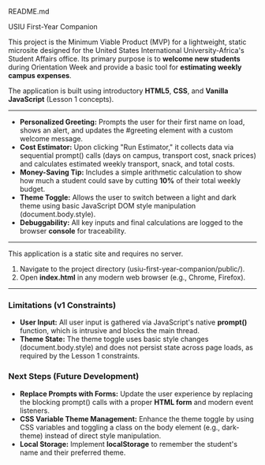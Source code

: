 README.md

USIU First-Year Companion 

This project is the Minimum Viable Product (MVP) for a lightweight, static microsite designed for the United States International University-Africa's Student Affairs office. Its primary purpose is to **welcome new students** during Orientation Week and provide a basic tool for **estimating weekly campus expenses**.

The application is built using introductory **HTML5**, **CSS**, and **Vanilla JavaScript** (Lesson 1 concepts).

---



* **Personalized Greeting:** Prompts the user for their first name on load, shows an alert, and updates the #greeting element with a custom welcome message.
* **Cost Estimator:** Upon clicking "Run Estimator," it collects data via sequential prompt() calls (days on campus, transport cost, snack prices) and calculates estimated weekly transport, snack, and total costs.
* **Money-Saving Tip:** Includes a simple arithmetic calculation to show how much a student could save by cutting **10%** of their total weekly budget.
* **Theme Toggle:** Allows the user to switch between a light and dark theme using basic JavaScript DOM style manipulation (document.body.style).
* **Debuggability:** All key inputs and final calculations are logged to the browser **console** for traceability.

---



This application is a static site and requires no server.

1.  Navigate to the project directory (usiu-first-year-companion/public/).
2.  Open **index.html** in any modern web browser (e.g., Chrome, Firefox).

---



### Limitations (v1 Constraints)

* **User Input:** All user input is gathered via JavaScript's native **prompt()** function, which is intrusive and blocks the main thread.
* **Theme State:** The theme toggle uses basic style changes (document.body.style) and does not persist state across page loads, as required by the Lesson 1 constraints.

### Next Steps (Future Development)

* **Replace Prompts with Forms:** Update the user experience by replacing the blocking prompt() calls with a proper **HTML form** and modern event listeners.
* **CSS Variable Theme Management:** Enhance the theme toggle by using CSS variables and toggling a class on the body element (e.g., dark-theme) instead of direct style manipulation.
* **Local Storage:** Implement **localStorage** to remember the student's name and their preferred theme.